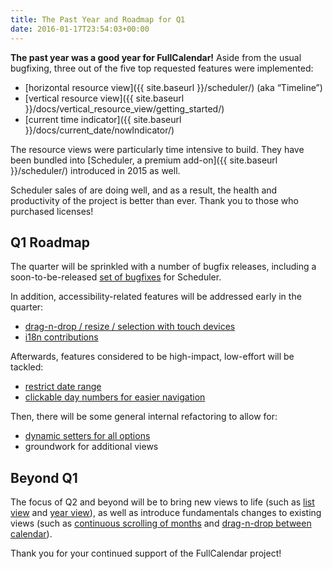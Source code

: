 ```yaml
---
title: The Past Year and Roadmap for Q1
date: 2016-01-17T23:54:03+00:00
---
```


**The past year was a good year for FullCalendar!** Aside from the usual bugfixing, three out of the five top requested features were implemented:

* [horizontal resource view]({{ site.baseurl }}/scheduler/) (aka &#8220;Timeline&#8221;)
* [vertical resource view]({{ site.baseurl }}/docs/vertical_resource_view/getting_started/)
* [current time indicator]({{ site.baseurl }}/docs/current_date/nowIndicator/)

The resource views were particularly time intensive to build. They have been bundled into [Scheduler, a premium add-on]({{ site.baseurl }}/scheduler/) introduced in 2015 as well.

Scheduler sales of are doing well, and as a result, the health and productivity of the project is better than ever. Thank you to those who purchased licenses!

## Q1 Roadmap

The quarter will be sprinkled with a number of bugfix releases, including a soon-to-be-released <a href="https://github.com/fullcalendar/fullcalendar-scheduler/issues?q=is%3Aopen+is%3Aissue+label%3AStatus-Confirmed" target="_blank">set of bugfixes</a> for Scheduler.

In addition, accessibility-related features will be addressed early in the quarter:

* <a href="https://github.com/fullcalendar/fullcalendar/issues/994" target="_blank">drag-n-drop / resize / selection with touch devices</a>
* <a href="https://github.com/fullcalendar/fullcalendar/issues?q=is%3Aopen+is%3Aissue+label%3Ai18n" target="_blank">i18n contributions</a>

Afterwards, features considered to be high-impact, low-effort will be tackled:

* <a href="https://github.com/fullcalendar/fullcalendar/issues/429" target="_blank">restrict date range</a>
* <a href="https://github.com/fullcalendar/fullcalendar/issues/424" target="_blank">clickable day numbers for easier navigation</a>

Then, there will be some general internal refactoring to allow for:

* <a href="https://github.com/fullcalendar/fullcalendar/issues/564" target="_blank">dynamic setters for all options</a>
* groundwork for additional views

## Beyond Q1

The focus of Q2 and beyond will be to bring new views to life (such as <a href="https://github.com/fullcalendar/fullcalendar/issues/560" target="_blank">list view</a> and <a href="https://github.com/fullcalendar/fullcalendar/issues/1140" target="_blank">year view</a>), as well as introduce fundamentals changes to existing views (such as <a href="https://github.com/fullcalendar/fullcalendar/issues/2276" target="_blank">continuous scrolling of months</a> and <a href="https://github.com/fullcalendar/fullcalendar/issues/820" target="_blank">drag-n-drop between calendar</a>).

Thank you for your continued support of the FullCalendar project!
